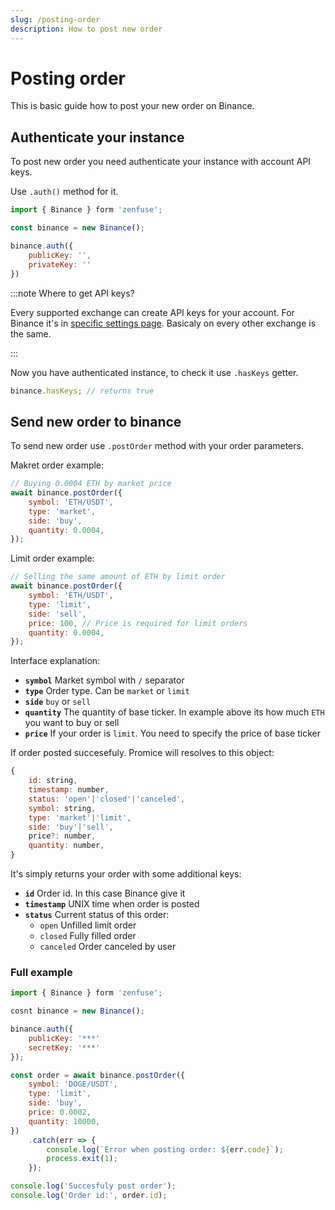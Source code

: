 ```yaml
---
slug: /posting-order
description: How to post new order
---
```


# Posting order

This is basic guide how to post your new order on Binance.

## Authenticate your instance

To post new order you need authenticate your instance with account API keys.

Use `.auth()` method for it.

```js
import { Binance } form 'zenfuse';

const binance = new Binance();

binance.auth({
    publicKey: '',
    privateKey: ''
})
```

:::note Where to get API keys?

Every supported exchange can create API keys for your account. For Binance it's in [specific settings page](https://www.binance.com/en/my/settings/api-management). Basicaly on every other exchange is the same.

:::

Now you have authenticated instance, to check it use `.hasKeys` getter.

```js
binance.hasKeys; // returns true
```

## Send new order to binance

To send new order use `.postOrder` method with your order parameters.

Makret order example:

```js
// Buying 0.0004 ETH by market price
await binance.postOrder({
    symbol: 'ETH/USDT',
    type: 'market',
    side: 'buy',
    quantity: 0.0004,
});
```

Limit order example:

```js
// Selling the same amount of ETH by limit order
await binance.postOrder({
    symbol: 'ETH/USDT',
    type: 'limit',
    side: 'sell',
    price: 100, // Price is required for limit orders
    quantity: 0.0004,
});
```

Interface explanation:

-   **`symbol`** Market symbol with `/` separator
-   **`type`** Order type. Can be `market` or `limit`
-   **`side`** `buy` or `sell`
-   **`quantity`** The quantity of base ticker. In example above its how much `ETH` you want to buy or sell
-   **`price`** If your order is `limit`. You need to specify the price of base ticker

If order posted succesefuly. Promice will resolves to this object:

```js
{
    id: string,
    timestamp: number,
    status: 'open'|'closed'|'canceled',
    symbol: string,
    type: 'market'|'limit',
    side: 'buy'|'sell',
    price?: number,
    quantity: number,
}
```

It's simply returns your order with some additional keys:

-   **`id`** Order id. In this case Binance give it
-   **`timestamp`** UNIX time when order is posted
-   **`status`** Current status of this order:
    -   `open` Unfilled limit order
    -   `closed` Fully filled order
    -   `canceled` Order canceled by user

### Full example

```js
import { Binance } form 'zenfuse';

cosnt binance = new Binance();

binance.auth({
    publicKey: '***'
    secretKey: '***'
});

const order = await binance.postOrder({
    symbol: 'DOGE/USDT',
    type: 'limit',
    side: 'buy',
    price: 0.0002,
    quantity: 10000,
})
    .catch(err => {
        console.log(`Error when posting order: ${err.code}`);
        process.exit(1);
    });

console.log('Succesfuly post order');
console.log('Order id:', order.id);
```
